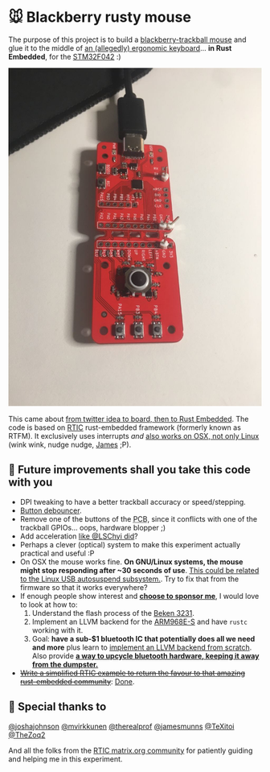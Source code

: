 # :mouse: Blackberry rusty mouse

The purpose of this project is to build a [blackberry-trackball mouse][bb_trackball] and glue it to the middle of [an (allegedly) ergonomic keyboard][microsoft_natural_keyboard_4000]... **in Rust Embedded**, for the [STM32F042][stm32f042] :)

![dev_board](img/dev_board.jpg)

This came about [from twitter idea to board, then to Rust Embedded](https://twitter.com/braincode/status/1275406584714104833). The code is based on [RTIC][rtic] rust-embedded framework (formerly known as RTFM). It exclusively uses interrupts *and* [also works on OSX, not only Linux][osx_not_working] (wink wink, nudge nudge, [James][jamesmunns] ;P).

## :rocket: Future improvements shall you take this code with you

* DPI tweaking to have a better trackball accuracy or speed/stepping.
* [Button debouncer][debouncer].
* Remove one of the buttons of the <acronym title="Printed Circuit Board">PCB</acronym>, since it conflicts with one of the trackball GPIOs... oops, hardware blopper ;)
* Add acceleration [like @LSChyi did][add_accel]?
* Perhaps a clever (optical) system to make this experiment actually practical and useful :P
* On OSX the mouse works fine. **On GNU/Linux systems, the mouse might stop responding after ~30 seconds of use**. [This could be related to the Linux USB autosuspend subsystem.](https://askubuntu.com/questions/185274/how-can-i-disable-usb-autosuspend-for-a-specific-device). Try to fix that from the firmware so that it works everywhere?
* If enough people show interest and [**choose to sponsor me**][gh_sponsor_1], I would love to look at how to:
	1. Understand the flash process of the [Beken 3231][beken3231].
	2. Implement an LLVM backend for the [ARM968E-S][ARM968E-S] and have `rustc` working with it.
	3. Goal: **have a sub-$1 bluetooth IC that potentially does all we need and more** plus learn to [implement an LLVM backend from scratch][llvm_cpu0]. Also provide [**a way to upcycle bluetooth hardware, keeping it away from the dumpster.**][old_beken_hardware]
* ~~[Write a simplified RTIC example to return the favour to that amazing rust-embedded community][rtic_hid_example]~~: [Done][rtic_pr].

## :clap: Special thanks to

[@joshajohnson][joshajohnson]
[@mvirkkunen][lumpio]
[@therealprof][therealprof]
[@jamesmunns][jamesmunns]
[@TeXitoi][texitoi]
[@TheZoq2][thezoq2]

And all the folks from the [RTIC matrix.org community][rtic_matrix] for patiently guiding and helping me in this experiment.

[bb_trackball]: https://os.mbed.com/users/AdamGreen/notebook/blackberrytrackballmouse/
[joshajohnson]: https://github.com/joshajohnson
[lumpio]: https://github.com/mvirkkunen/
[therealprof]: https://github.com/therealprof/
[rtic]: https://rtic.rs/
[jamesmunns]: https://github.com/jamesmunns
[osx_not_working]: https://github.com/jamesmunns/OtterPill-rs/commit/8e68fbd5bb1161d8131a99d98c90c3e949f49ec1
[rtic_hid_example]: https://github.com/rtic-rs/rtic-examples/issues/10#issuecomment-677464683
[add_accel]: https://github.com/LSChyi/blackberry-mini-trackball
[debouncer]: https://crates.io/crates/unflappable
[microsoft_natural_keyboard_4000]: https://www.microsoft.com/accessories/en-us/products/keyboards/natural-ergonomic-keyboard-4000/b2m-00012
[stm32f042]: https://www.st.com/en/microcontrollers-microprocessors/stm32f0-series.html
[rtic_pr]: https://github.com/rtic-rs/rtic-examples/pull/12
[gh_sponsor_1]: https://github.com/login?return_to=%2Fsponsors%2Fbrainstorm%2Fsponsorships%3Ftier_id%3D27561
[mitxela]: https://mitxela.com/forum/topic/beken-bk3231
[ARM968E-S]: https://static.docs.arm.com/ddi0311/d/DDI0311.pdf
[beken3231]: https://pdfhost.io/v/3r1I3HggE_BK3231_Bluetooth_HID_SoCpdf.pdf
[llvm_cpu0]: http://jonathan2251.github.io/lbd/TutorialLLVMBackendCpu0.pdf
[texitoi]: https://github.com/TeXitoi
[thezoq2]: https://gitlab.com/TheZoq2/hotas
[old_beken_hardware]: https://mitxela.com/forum/topic/mocute-051-bluetooth-gamepad-bk3231-change-hid-profile-from-keyboard-gamepad
[rtic_matrix]: https://matrix.to/#/#rtic:matrix.org
